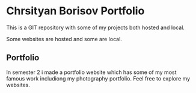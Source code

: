 # Chrsityan Borisov Portfolio


This is a GIT repository with some of my projects both hosted and local. 

Some websites are hosted and some are local.

## Portfolio
In semester 2 i made a portfolio website which has some of my most famous work includiong my photography portfolio. Feel free to explore my websites.